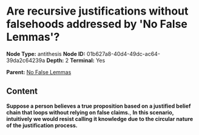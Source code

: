 # Are recursive justifications without falsehoods addressed by 'No False Lemmas'?

**Node Type:** antithesis
**Node ID:** 01b627a8-40d4-49dc-ac64-39da2c64239a
**Depth:** 2
**Terminal:** Yes

**Parent:** [No False Lemmas](no-false-lemmas.md)

## Content

**Suppose a person believes a true proposition based on a justified belief chain that loops without relying on false claims.**, **In this scenario, intuitively we would resist calling it knowledge due to the circular nature of the justification process.**
